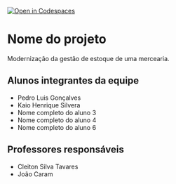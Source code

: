 [![Open in Codespaces](https://classroom.github.com/assets/launch-codespace-f4981d0f882b2a3f0472912d15f9806d57e124e0fc890972558857b51b24a6f9.svg)](https://classroom.github.com/open-in-codespaces?assignment_repo_id=10156166)

# Nome do projeto

Modernização da gestão de estoque de uma mercearia.

## Alunos integrantes da equipe

- Pedro Luis Gonçalves
- Kaio Henrique Silvera
- Nome completo do aluno 3
- Nome completo do aluno 4
- Nome completo do aluno 6

## Professores responsáveis

- Cleiton Silva Tavares
- João Caram
